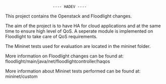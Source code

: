                          ---- HADEV ----

This project contains the Openstack and Floodlight changes.

The aim of the project is to have HA for cloud applications 
and at the same time to ensure high level of QoS. A seperate 
module is implemented on Floodlight to take care of QoS requirements.

The Mininet tests used for evaluation are located in the mininet folder.

More information on Floodlight changes can be found at:
floodlight/main/java/net/floodlightcontroller/haqos

More information about Mininet tests performed can be found at:
mininet/custom


